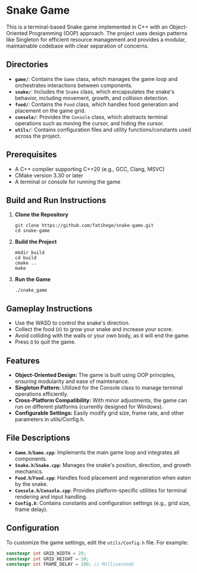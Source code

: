 # Snake Game

This is a terminal-based Snake game implemented in C++ with an Object-Oriented Programming (OOP) approach. The project uses design patterns like Singleton for efficient resource management and provides a modular, maintainable codebase with clear separation of concerns.

## Directories

- **`game/`**: Contains the `Game` class, which manages the game loop and orchestrates interactions between components.
- **`snake/`**: Includes the `Snake` class, which encapsulates the snake's behavior, including movement, growth, and collision detection.
- **`food/`**: Contains the `Food` class, which handles food generation and placement on the game grid.
- **`console/`**: Provides the `Console` class, which abstracts terminal operations such as moving the cursor, and hiding the cursor.
- **`utils/`**: Contains configuration files and utility functions/constants used across the project.

## Prerequisites

- A C++ compiler supporting C++20 (e.g., GCC, Clang, MSVC)
- CMake version 3.30 or later
- A terminal or console for running the game

## Build and Run Instructions

1. **Clone the Repository**
    ```shell
    git clone https://github.com/fatihege/snake-game.git
    cd snake-game
    ```
2. **Build the Project**
    ```shell
    mkdir build
    cd build
    cmake ..
    make
    ```
3. **Run the Game**
    ```shell
    ./snake_game
    ```
   
## Gameplay Instructions

- Use the WASD to control the snake's direction.
- Collect the food (`X`) to grow your snake and increase your score.
- Avoid colliding with the walls or your own body, as it will end the game.
- Press `Q` to quit the game.

## Features

- **Object-Oriented Design:** The game is built using OOP principles, ensuring modularity and ease of maintenance.
- **Singleton Pattern:** Utilized for the Console class to manage terminal operations efficiently.
- **Cross-Platform Compatibility:** With minor adjustments, the game can run on different platforms (currently designed for Windows).
- **Configurable Settings:** Easily modify grid size, frame rate, and other parameters in utils/Config.h.

## File Descriptions

- **`Game.h`**/**`Game.cpp`**: Implements the main game loop and integrates all components.
- **`Snake.h`**/**`Snake.cpp`**: Manages the snake's position, direction, and growth mechanics.
- **`Food.h`**/**`Food.cpp`**: Handles food placement and regeneration when eaten by the snake.
- **`Console.h`**/**`Console.cpp`**: Provides platform-specific utilities for terminal rendering and input handling.
- **`Config.h`**: Contains constants and configuration settings (e.g., grid size, frame delay).

## Configuration

To customize the game settings, edit the `utils/Config.h` file. For example:
```c++
constexpr int GRID_WIDTH = 20;
constexpr int GRID_HEIGHT = 10;
constexpr int FRAME_DELAY = 100; // Milliseconds
```
